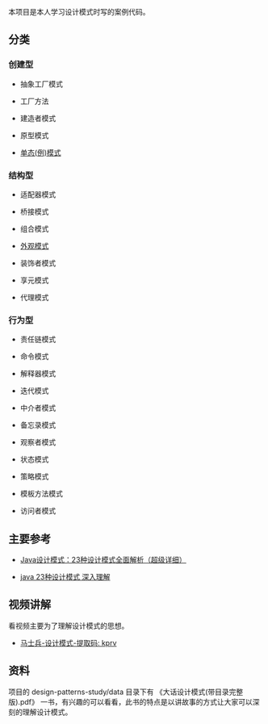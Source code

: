 本项目是本人学习设计模式时写的案例代码。

## 分类

### 创建型

- 抽象工厂模式

- 工厂方法

- 建造者模式

- 原型模式

- [单态(例)模式](single)

### 结构型

- 适配器模式

- 桥接模式

- 组合模式

- [外观模式](facade)

- 装饰者模式

- 享元模式

- 代理模式


### 行为型

- 责任链模式

- 命令模式

- 解释器模式

- 迭代模式

- 中介者模式

- 备忘录模式

- 观察者模式

- 状态模式

- 策略模式

- 模板方法模式

- 访问者模式

## 主要参考

- [Java设计模式：23种设计模式全面解析（超级详细）](http://c.biancheng.net/design_pattern/)

- [java 23种设计模式 深入理解](https://www.cnblogs.com/foryang/p/5849402.html)


## 视频讲解

看视频主要为了理解设计模式的思想。

- [马士兵-设计模式-提取码: kprv](https://pan.baidu.com/s/1KOhSj_ppx55luXXRewYyog)

## 资料

项目的 design-patterns-study/data 目录下有 《大话设计模式(带目录完整版).pdf》 一书，有兴趣的可以看看，此书的特点是以讲故事的方式让大家可以深刻的理解设计模式。